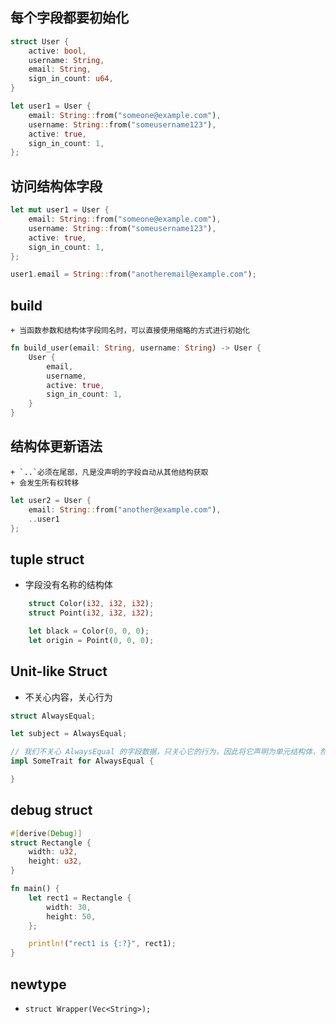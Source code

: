
## 每个字段都要初始化
```rust
struct User {
    active: bool,
    username: String,
    email: String,
    sign_in_count: u64,
}

let user1 = User {
    email: String::from("someone@example.com"),
    username: String::from("someusername123"),
    active: true,
    sign_in_count: 1,
};

```

## 访问结构体字段
```rust
let mut user1 = User {
    email: String::from("someone@example.com"),
    username: String::from("someusername123"),
    active: true,
    sign_in_count: 1,
};

user1.email = String::from("anotheremail@example.com");

```
## build
    + 当函数参数和结构体字段同名时，可以直接使用缩略的方式进行初始化
```rust
fn build_user(email: String, username: String) -> User {
    User {
        email,
        username,
        active: true,
        sign_in_count: 1,
    }
}
```

## 结构体更新语法
    + `..`必须在尾部，凡是没声明的字段自动从其他结构获取
    + 会发生所有权转移
```rust
let user2 = User {
    email: String::from("another@example.com"),
    ..user1
};
```

## tuple struct
+ 字段没有名称的结构体
```rust
    struct Color(i32, i32, i32);
    struct Point(i32, i32, i32);

    let black = Color(0, 0, 0);
    let origin = Point(0, 0, 0);

```

## Unit-like Struct
+ 不关心内容，关心行为
```rust
struct AlwaysEqual;

let subject = AlwaysEqual;

// 我们不关心 AlwaysEqual 的字段数据，只关心它的行为，因此将它声明为单元结构体，然后再为它实现某个特征
impl SomeTrait for AlwaysEqual {

}
```

## debug struct
```rust
#[derive(Debug)]
struct Rectangle {
    width: u32,
    height: u32,
}

fn main() {
    let rect1 = Rectangle {
        width: 30,
        height: 50,
    };

    println!("rect1 is {:?}", rect1);
}
```

## newtype
+ `struct Wrapper(Vec<String>);`